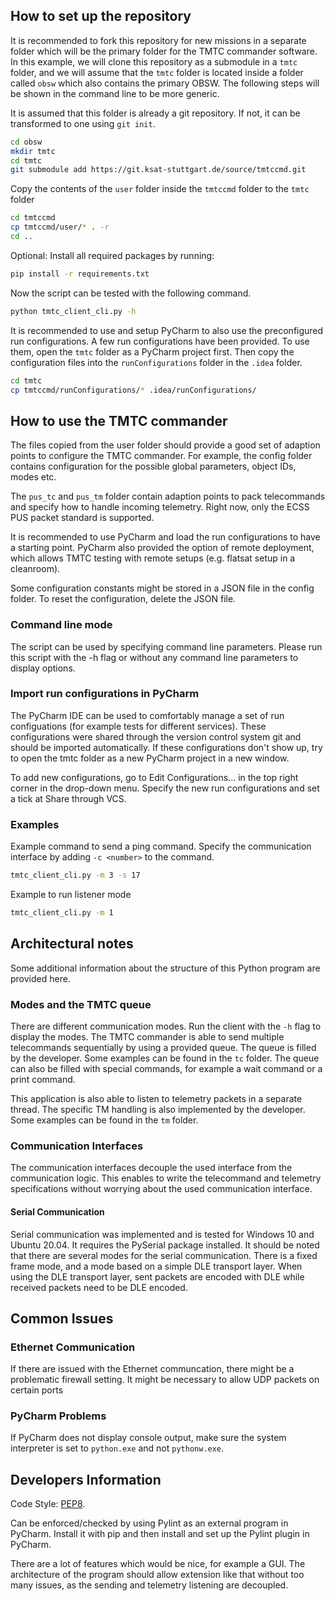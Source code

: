 ## How to set up the repository

It is recommended to fork this repository for new missions in a separate folder 
which will be the primary folder for the TMTC commander software.
In this example, we will clone this repository as a submodule in a `tmtc` folder, and we
will assume that the `tmtc` folder is located inside a folder called `obsw` which also contains
the primary OBSW. The following steps will be shown in the command line to be more generic.

It is assumed that this folder is already 
a git repository. If not, it can be transformed to one using `git init`.

```sh
cd obsw
mkdir tmtc
cd tmtc
git submodule add https://git.ksat-stuttgart.de/source/tmtccmd.git
```

Copy the contents of the `user` folder inside the `tmtccmd` folder to the `tmtc` folder
```sh
cd tmtccmd
cp tmtccmd/user/* . -r
cd ..
```

Optional: Install all required packages by running:
```sh
pip install -r requirements.txt
```

Now the script can be tested with the following command.
```sh
python tmtc_client_cli.py -h
```

It is recommended to use and setup PyCharm to also use the preconfigured
run configurations. A few run configurations have been provided. 
To use them, open the `tmtc` folder as a PyCharm project first.
Then copy the configuration files into the `runConfigurations` folder 
in the `.idea` folder.

```sh
cd tmtc
cp tmtccmd/runConfigurations/* .idea/runConfigurations/
```

## How to use the TMTC commander

The files copied from the user folder should provide a good set of adaption points to configure
the TMTC commander. For example, the config folder contains configuration for the possible global parameters,
object IDs, modes etc.

The `pus_tc` and `pus_tm` folder contain adaption points to pack telecommands and specify how to 
handle incoming telemetry. Right now, only the ECSS PUS packet standard is supported.

It is recommended to use PyCharm and load the run configurations
to have a starting point. PyCharm also provided the option  of remote deployment, which allows TMTC testing 
with remote setups (e.g. flatsat setup in a cleanroom).

Some configuration constants might be stored in a JSON file in the
config folder. To reset the configuration, delete the JSON file.

### Command line mode

The script can be used by specifying command line parameters.
Please run this script with the -h flag or without any command line parameters to 
display options. 

### Import run configurations in PyCharm
The PyCharm IDE can be used to comfortably manage a set of run configuations 
(for example tests for different services). These configurations were shared 
through the version control system git and should be imported automatically. 
If these configurations don't show up, try to open the tmtc folder as
a new PyCharm project in a new window. 
 
To add new configurations, go to Edit Configurations... 
in the top right corner in the drop-down menu.
Specify the new run configurations and set a tick at Share through VCS. 

### Examples

Example command to send a ping command. Specify the communication interface by 
adding `-c <number>` to the command.
```sh
tmtc_client_cli.py -m 3 -s 17
```

Example to run listener mode
```sh
tmtc_client_cli.py -m 1
```

## Architectural notes

Some additional information about the structure of this Python program 
are provided here.

### Modes and the TMTC queue
There are different communication modes. Run the client with the `-h` flag
to display the modes. The TMTC commander is able to send multiple telecommands
sequentially by using a provided queue. The queue is filled by the
developer. Some examples can be found in the `tc` folder. The queue
can also be filled with special commands, for example a wait command or 
a print command.

This application is also able to listen to telemetry packets in a separate thread.
The specific TM handling is also implemented by the developer. Some
examples can be found in the `tm` folder.

### Communication Interfaces

The communication interfaces decouple the used interface from the communication
logic. This enables to write the telecommand and telemetry specifications
without worrying about the used communication interface.

#### Serial Communication
Serial communication was implemented and is tested for Windows 10 and Ubuntu 20.04.
It requires the PySerial package installed.
It should be noted that there are several modes for the serial communication.
There is a fixed frame mode, and a mode based on a simple DLE transport layer.
When using the DLE transport layer, sent packets are encoded with DLE while 
received packets need to be DLE encoded.

## Common Issues

### Ethernet Communication
If there are issued with the Ethernet communcation, 
there might be a problematic firewall setting.
It might be necessary to allow UDP packets on certain ports

### PyCharm Problems
If PyCharm does not display console output, make sure the system interpreter
is set to `python.exe` and not `pythonw.exe`.

## Developers Information
Code Style: [PEP8](https://www.python.org/dev/peps/pep-0008/).

Can be enforced/checked by using Pylint as an external program in PyCharm.
Install it with pip and then install and set up the Pylint plugin in PyCharm.

There are a lot of features which would be nice, for example a GUI.
The architecture of the program should allow extension like that without
too many issues, as the sending and telemetry listening are decoupled.